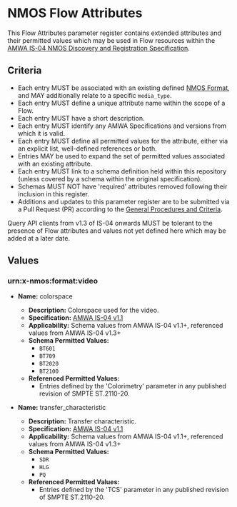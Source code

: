 # NMOS Flow Attributes

This Flow Attributes parameter register contains extended attributes and their permitted values which may be used in Flow resources within the [AMWA IS-04 NMOS Discovery and Registration Specification](https://github.com/AMWA-TV/nmos-discovery-registration).

## Criteria

- Each entry MUST be associated with an existing defined [NMOS Format](../formats), and MAY additionally relate to a specific `media_type`.
- Each entry MUST define a unique attribute name within the scope of a Flow.
- Each entry MUST have a short description.
- Each entry MUST identify any AMWA Specifications and versions from which it is valid.
- Each entry MUST define all permitted values for the attribute, either via an explicit list, well-defined references or both.
- Entries MAY be used to expand the set of permitted values associated with an existing attribute.
- Each entry MUST link to a schema definition held within this repository (unless covered by a schema within the original specification).
- Schemas MUST NOT have 'required' attributes removed following their inclusion in this register.
- Additions and updates to this parameter register are to be submitted via a Pull Request (PR) according to the [General Procedures and Criteria](../README.md#general-procedures-and-criteria).

Query API clients from v1.3 of IS-04 onwards MUST be tolerant to the presence of Flow attributes and values not yet defined here which may be added at a later date.

## Values

### urn:x-nmos:format:video

- **Name:** colorspace
  - **Description:** Colorspace used for the video.
  - **Specification:** [AMWA IS-04 v1.1](https://github.com/AMWA-TV/nmos-discovery-registration/tree/v1.1.x)
  - **Applicability:** Schema values from AMWA IS-04 v1.1+, referenced values from AMWA IS-04 v1.3+
  - **Schema Permitted Values:**
    - `BT601`
    - `BT709`
    - `BT2020`
    - `BT2100`
  - **Referenced Permitted Values:**
    - Entries defined by the 'Colorimetry' parameter in any published revision of SMPTE ST.2110-20.

- **Name:** transfer_characteristic
  - **Description:** Transfer characteristic.
  - **Specification:** [AMWA IS-04 v1.1](https://github.com/AMWA-TV/nmos-discovery-registration/tree/v1.1.x)
  - **Applicability:** Schema values from AMWA IS-04 v1.1+, referenced values from AMWA IS-04 v1.3+
  - **Schema Permitted Values:**
    - `SDR`
    - `HLG`
    - `PQ`
  - **Referenced Permitted Values:**
    - Entries defined by the 'TCS' parameter in any published revision of SMPTE ST.2110-20.
